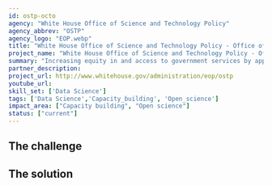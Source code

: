 ```yaml
---
id: ostp-octo
agency: "White House Office of Science and Technology Policy"
agency_abbrev: "OSTP"
agency_logo: "EOP.webp"
title: "White House Office of Science and Technology Policy - Office of the Chief Technology Officer"
project_name: "White House Office of Science and Technology Policy - Office of the Chief Technology Officer"
summary: "Increasing equity in and access to government services by applying statistical and analytics methods and tools to automate data processes and inform policy and policy processes."
partner_description: 
project_url: http://www.whitehouse.gov/administration/eop/ostp
youtube_url: 
skill_set: ['Data Science']
tags: ['Data Science','Capacity_building', 'Open_science']
impact_area: ["Capacity building", "Open science"]
status: ["current"]
---
```


## The challenge



## The solution 
